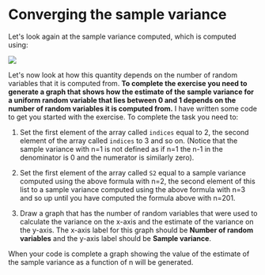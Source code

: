 # Converging the sample variance

Let's look again at the sample variance computed, which is computed using:

![](https://render.githubusercontent.com/render/math?math=S^2=\frac{n}{n-1}\left[\left(\frac{1}{n}\sum_{i=1}^{n}X_i^2\right)-\overline{X}^2\right])

Let's now look at how this quantity depends on the number of random variables that it is computed from.  __To complete the exercise you need to generate a graph that shows how the estimate of the sample variance for a uniform random variable that lies between 0 and 1 depends on the number of random variables it is computed from.__   I have written some code to get you started with the exercise.  To complete the task you need to:

1. Set the first element of the array called `indices` equal to 2, the second element of the array called `indices` to 3 and so on.  (Notice that the sample variance with n=1 is not defined as if n=1 the n-1 in the denominator is 0 and the numerator is similarly zero).

2. Set the first element of the array called `S2` equal to a sample variance computed using the above formula with n=2, the second element of this list to a sample variance computed using the above formula with n=3 and so up until you have computed the formula above with n=201.

3. Draw a graph that has the number of random variables that were used to calculate the variance on the x-axis and the estimate of the variance on the y-axis.  The x-axis label for this graph should be __Number of random variables__ and the y-axis label should be __Sample variance__.

When your code is complete a graph showing the value of the estimate of the sample variance as a function of n will be generated.
